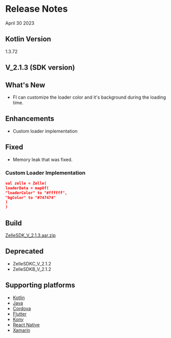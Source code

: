 # Release Notes

April 30 2023

## Kotlin Version

1.3.72

## V_2.1.3 (SDK version)

## What's New

- FI can customize the loader color and it's background during the loading time.

## Enhancements

- Custom loader implementation

## Fixed

- Memory leak that was fixed.

### Custom Loader Implementation

```json
val zelle = Zelle(
loaderData = mapOf(
"loaderColor" to "#ffffff",
"bgColor" to "#747474"
)
)
```

## Build

[ZelleSDK_V_2.1.3.aar.zip](https://github.com/Fiserv/zelle-turnkey-solutions/files/11576711/ZelleSDK_V_2.1.3.aar.zip)

## Deprecated

- ZelleSDKC_V_2.1.2
- ZelleSDKB_V_2.1.2

## Supporting platforms

- [Kotlin](?path=docs/supporting-documents/kotlin.md)
- [Java](?path=docs/supporting-documents/java.md)
- [Cordova](?path=docs/supporting-documents/cordova.md)
- [Flutter](?path=docs/supporting-documents/flutter.md)
- [Kony](?path=docs/supporting-documents/kony.md)
- [React Native](?path=docs/supporting-documents/react-native.md)
- [Xamarin](?path=docs/supporting-documents/xamarin.md)
